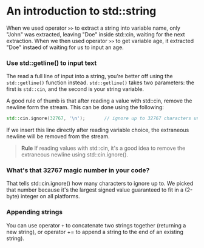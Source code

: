 # An introduction to std::string

When we used operator `>>` to extract a string into variable name, only "John" was extracted, leaving "Doe" inside std::cin, waiting for the next extraction. When we then used operator `>>` to get variable age, it extracted "Doe" instaed of waiting for us to input an age.

### Use std::getline() to input text
The read a full line of input into a string, you're better off using the `std::getline()` function instead. `std::getline()` takes two parameters: the first is `std::cin`, and the second is your string variable.

A good rule of thumb is that after reading a value with std::cin, remove the newline form the stream. This can be done using the following:
```cpp
std::cin.ignore(32767, '\n');       // ignore up to 32767 characters until a \n is removed;
```
If we insert this line directly after reading variable choice, the extraneous newline will be removed from the stream.
>**Rule**
> If reading values with std::cin, it's a good idea to remove the extraneous newline using std::cin.ignore().
### What's that 32767 magic number in your code?
That tells std::cin.ignore() how many characters to ignore up to. We picked that number because it's the largest signed value guaranteed to fit in a (2-byte) integer on all platforms.

### Appending strings
You can use operator `+` to concatenate two strings together (returning a new string), or operator += to append a string to the end of an existing string).
